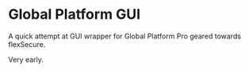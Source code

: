 # Global Platform GUI
A quick attempt at GUI wrapper for Global Platform Pro geared towards flexSecure.

Very early.
